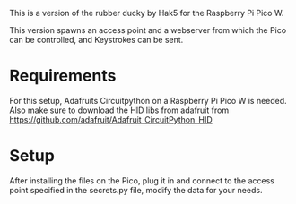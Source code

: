This is a version of the rubber ducky by Hak5 for the Raspberry Pi Pico W.

This version spawns an access point and a webserver from which the Pico can be controlled, and Keystrokes can be sent.

# Requirements
For this setup, Adafruits Circuitpython on a Raspberry Pi Pico W is needed.
Also make sure to download the HID libs from adafruit from https://github.com/adafruit/Adafruit_CircuitPython_HID

# Setup
After installing the files on the Pico, plug it in and connect to the access point specified in the secrets.py file, modify the data for your needs.
